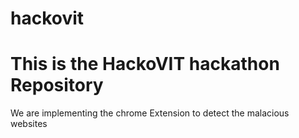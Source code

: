 # hackovit
<h1>This is the HackoVIT hackathon Repository</h1>
<p>We are implementing the chrome Extension to detect the malacious websites</p>
